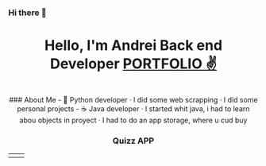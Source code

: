 ### Hi there 👋

<!--
**Eriosoul/Eriosoul** is a ✨ _special_ ✨ repository because its `README.md` (this file) appears on your GitHub profile.

Here are some ideas to get you started:

- 🔭 I’m currently working on ...
- 🌱 I’m currently learning ...
- 👯 I’m looking to collaborate on ...
- 🤔 I’m looking for help with ...
- 💬 Ask me about ...
- 📫 How to reach me: ...
- 😄 Pronouns: ...
- ⚡ Fun fact: ...
-->

<div align="center">
  <h1 align="center"> Hello, I'm Andrei Back end Developer <a href=""> PORTFOLIO ✌️ </a></h1>

  <br>
  ### About Me
  - 🐍 Python developer
    · I did some web scrapping
    · I did some personal projects 
  - ☕ Java developer
    · I started whit java, i had to learn abou objects in proyect
    · I had to do an app storage, where u cud buy 
<table>
  <tr>
    <td width="50%"></td>
      <h3 align="center"> Quizz APP</h3>
    <div align="center">
  </tr>
</table>
</div>
